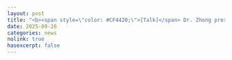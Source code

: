 ```yaml
---
layout: post
title: "<b><span style=\"color: #CF4420;\">[Talk]</span> Dr. Zhong presented our lab’s research on <i>\“Towards AI‑enabled Human‑centric Smart Manufacturing\”</i> at the <i>ENGR 1014 Undergraduate Seminar Series</i>.</b>"
date: 2025-09-26
categories: news
nolink: true
hasexcerpt: false
---
```

